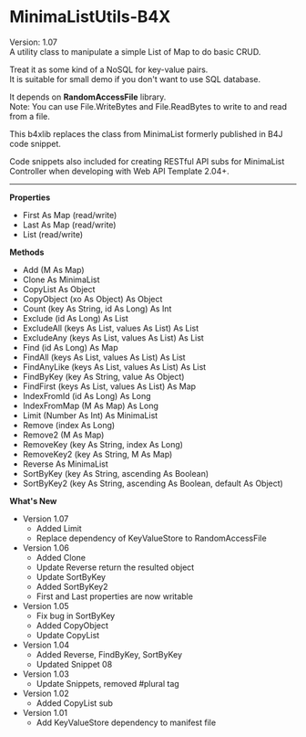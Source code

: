 # MinimaListUtils-B4X
Version: 1.07 \
A utility class to manipulate a simple List of Map to do basic CRUD.

Treat it as some kind of a NoSQL for key-value pairs.\
It is suitable for small demo if you don't want to use SQL database.

It depends on **RandomAccessFile** library.\
Note: You can use File.WriteBytes and File.ReadBytes to write to and read from a file.

This b4xlib replaces the class from MinimaList formerly published in B4J code snippet.

Code snippets also included for creating RESTful API subs for MinimaList Controller when developing with Web API Template 2.04+.

---

**Properties**
- First As Map (read/write)
- Last As Map (read/write)
- List (read/write)

**Methods**
- Add (M As Map)
- Clone As MinimaList
- CopyList As Object
- CopyObject (xo As Object) As Object
- Count (key As String, id As Long) As Int
- Exclude (id As Long) As List
- ExcludeAll (keys As List, values As List) As List
- ExcludeAny (keys As List, values As List) As List
- Find (id As Long) As Map
- FindAll (keys As List, values As List) As List
- FindAnyLike (keys As List, values As List) As List
- FindByKey (key As String, value As Object)
- FindFirst (keys As List, values As List) As Map
- IndexFromId (id As Long) As Long
- IndexFromMap (M As Map) As Long
- Limit (Number As Int) As MinimaList
- Remove (index As Long)
- Remove2 (M As Map)
- RemoveKey (key As String, index As Long)
- RemoveKey2 (key As String, M As Map)
- Reverse As MinimaList
- SortByKey (key As String, ascending As Boolean)
- SortByKey2 (key As String, ascending As Boolean, default As Object)

**What's New**
- Version 1.07
  - Added Limit
  - Replace dependency of KeyValueStore to RandomAccessFile
- Version 1.06
  - Added Clone
  - Update Reverse return the resulted object
  - Update SortByKey
  - Added SortByKey2
  - First and Last properties are now writable
- Version 1.05
  - Fix bug in SortByKey
  - Added CopyObject
  - Update CopyList
- Version 1.04
  - Added Reverse, FindByKey, SortByKey
  - Updated Snippet 08
- Version 1.03
  - Update Snippets, removed #plural tag
- Version 1.02
  - Added CopyList sub
- Version 1.01
  - Add KeyValueStore dependency to manifest file
